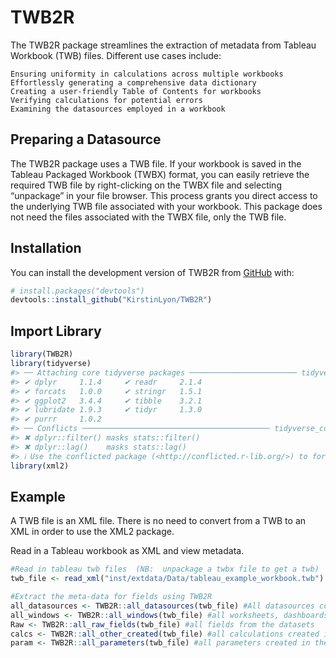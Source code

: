 
<!-- README.md is generated from README.Rmd. Please edit that file -->

# TWB2R

<!-- badges: start -->
<!-- badges: end -->

The TWB2R package streamlines the extraction of metadata from Tableau
Workbook (TWB) files. Different use cases include:

    Ensuring uniformity in calculations across multiple workbooks
    Effortlessly generating a comprehensive data dictionary
    Creating a user-friendly Table of Contents for workbooks
    Verifying calculations for potential errors
    Examining the datasources employed in a workbook

## Preparing a Datasource

The TWB2R package uses a TWB file. If your workbook is saved in the
Tableau Packaged Workbook (TWBX) format, you can easily retrieve the
required TWB file by right-clicking on the TWBX file and selecting
“unpackage” in your file browser. This process grants you direct access
to the underlying TWB file associated with your workbook. This package
does not need the files associated with the TWBX file, only the TWB
file.

## Installation

You can install the development version of TWB2R from
[GitHub](https://github.com/) with:

``` r
# install.packages("devtools")
devtools::install_github("KirstinLyon/TWB2R")
```

## Import Library

``` r
library(TWB2R)
library(tidyverse)
#> ── Attaching core tidyverse packages ──────────────────────── tidyverse 2.0.0 ──
#> ✔ dplyr     1.1.4     ✔ readr     2.1.4
#> ✔ forcats   1.0.0     ✔ stringr   1.5.1
#> ✔ ggplot2   3.4.4     ✔ tibble    3.2.1
#> ✔ lubridate 1.9.3     ✔ tidyr     1.3.0
#> ✔ purrr     1.0.2     
#> ── Conflicts ────────────────────────────────────────── tidyverse_conflicts() ──
#> ✖ dplyr::filter() masks stats::filter()
#> ✖ dplyr::lag()    masks stats::lag()
#> ℹ Use the conflicted package (<http://conflicted.r-lib.org/>) to force all conflicts to become errors
library(xml2)
```

## Example

A TWB file is an XML file. There is no need to convert from a TWB to an
XML in order to use the XML2 package.

Read in a Tableau workbook as XML and view metadata.

``` r
#Read in tableau twb files  (NB:  unpackage a twbx file to get a twb)
twb_file <- read_xml("inst/extdata/Data/tableau_example_workbook.twb")

#Extract the meta-data for fields using TWB2R
all_datasources <- TWB2R::all_datasources(twb_file) #All datasources connected to the workbook
all_windows <- TWB2R::all_windows(twb_file) #all worksheets, dashboards and storyboards in the workbook
Raw <- TWB2R::all_raw_fields(twb_file) #all fields from the datasets
calcs <- TWB2R::all_other_created(twb_file) #all calculations created in the workbook
param <- TWB2R::all_parameters(twb_file) #all parameters created in the workbook
```
